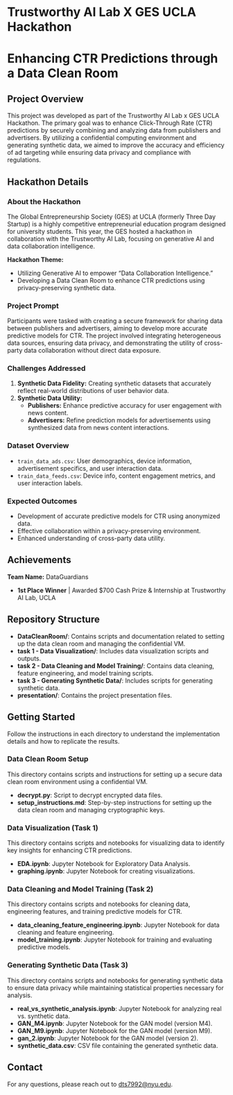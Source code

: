 # Trustworthy AI Lab X GES UCLA Hackathon
# Enhancing CTR Predictions through a Data Clean Room

## Project Overview
This project was developed as part of the Trustworthy AI Lab x GES UCLA Hackathon. The primary goal was to enhance Click-Through Rate (CTR) predictions by securely combining and analyzing data from publishers and advertisers. By utilizing a confidential computing environment and generating synthetic data, we aimed to improve the accuracy and efficiency of ad targeting while ensuring data privacy and compliance with regulations.

## Hackathon Details

### About the Hackathon
The Global Entrepreneurship Society (GES) at UCLA (formerly Three Day Startup) is a highly competitive entrepreneurial education program designed for university students. This year, the GES hosted a hackathon in collaboration with the Trustworthy AI Lab, focusing on generative AI and data collaboration intelligence.

**Hackathon Theme:**
- Utilizing Generative AI to empower “Data Collaboration Intelligence.”
- Developing a Data Clean Room to enhance CTR predictions using privacy-preserving synthetic data.

### Project Prompt
Participants were tasked with creating a secure framework for sharing data between publishers and advertisers, aiming to develop more accurate predictive models for CTR. The project involved integrating heterogeneous data sources, ensuring data privacy, and demonstrating the utility of cross-party data collaboration without direct data exposure.

### Challenges Addressed
1. **Synthetic Data Fidelity:** Creating synthetic datasets that accurately reflect real-world distributions of user behavior data.
2. **Synthetic Data Utility:**
   - **Publishers:** Enhance predictive accuracy for user engagement with news content.
   - **Advertisers:** Refine prediction models for advertisements using synthesized data from news content interactions.

### Dataset Overview
- `train_data_ads.csv`: User demographics, device information, advertisement specifics, and user interaction data.
- `train_data_feeds.csv`: Device info, content engagement metrics, and user interaction labels.

### Expected Outcomes
- Development of accurate predictive models for CTR using anonymized data.
- Effective collaboration within a privacy-preserving environment.
- Enhanced understanding of cross-party data utility.

## Achievements
**Team Name:** DataGuardians
- **1st Place Winner** | Awarded $700 Cash Prize & Internship at Trustworthy AI Lab, UCLA

## Repository Structure
- **DataCleanRoom/**: Contains scripts and documentation related to setting up the data clean room and managing the confidential VM.
- **task 1 - Data Visualization/**: Includes data visualization scripts and outputs.
- **task 2 - Data Cleaning and Model Training/**: Contains data cleaning, feature engineering, and model training scripts.
- **task 3 - Generating Synthetic Data/**: Includes scripts for generating synthetic data.
- **presentation/**: Contains the project presentation files.

## Getting Started
Follow the instructions in each directory to understand the implementation details and how to replicate the results.

### Data Clean Room Setup
This directory contains scripts and instructions for setting up a secure data clean room environment using a confidential VM.

- **decrypt.py**: Script to decrypt encrypted data files.
- **setup_instructions.md**: Step-by-step instructions for setting up the data clean room and managing cryptographic keys.

### Data Visualization (Task 1)
This directory contains scripts and notebooks for visualizing data to identify key insights for enhancing CTR predictions.

- **EDA.ipynb**: Jupyter Notebook for Exploratory Data Analysis.
- **graphing.ipynb**: Jupyter Notebook for creating visualizations.

### Data Cleaning and Model Training (Task 2)
This directory contains scripts and notebooks for cleaning data, engineering features, and training predictive models for CTR.

- **data_cleaning_feature_engineering.ipynb**: Jupyter Notebook for data cleaning and feature engineering.
- **model_training.ipynb**: Jupyter Notebook for training and evaluating predictive models.

### Generating Synthetic Data (Task 3)
This directory contains scripts and notebooks for generating synthetic data to ensure data privacy while maintaining statistical properties necessary for analysis.

- **real_vs_synthetic_analysis.ipynb**: Jupyter Notebook for analyzing real vs. synthetic data.
- **GAN_M4.ipynb**: Jupyter Notebook for the GAN model (version M4).
- **GAN_M9.ipynb**: Jupyter Notebook for the GAN model (version M9).
- **gan_2.ipynb**: Jupyter Notebook for the GAN model (version 2).
- **synthetic_data.csv**: CSV file containing the generated synthetic data.

## Contact
For any questions, please reach out to dts7992@nyu.edu.

